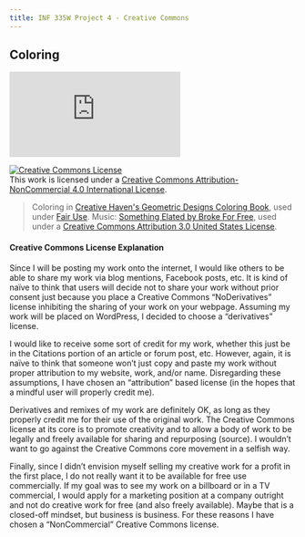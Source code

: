 ```yaml
---
title: INF 335W Project 4 - Creative Commons
---
```

## Coloring

<div class="fluidMedia">
    <iframe src="https://player.vimeo.com/video/173688643" frameborder="0" webkitallowfullscreen mozallowfullscreen allowfullscreen></iframe>
</div>

<a href="http://creativecommons.org/licenses/by-nc/4.0/" rel="license"><img style="border-width: 0;" src="https://i.creativecommons.org/l/by-nc/4.0/88x31.png" alt="Creative Commons License" /></a><br />This work is licensed under a <a href="http://creativecommons.org/licenses/by-nc/4.0/" rel="license">Creative Commons Attribution-NonCommercial 4.0 International License</a>.

> Coloring in [Creative Haven's Geometric Designs Coloring Book](http://store.doverpublications.com/0486803503.html), used under [Fair Use](http://www.copyright.gov/fair-use/more-info.html).
> Music: [Something Elated by Broke For Free](http://freemusicarchive.org/music/Broke_For_Free/Something_EP/Broke_For_Free_-_Something_EP_-_05_Something_Elated), used under a [Creative Commons Attribution 3.0 United States License](https://creativecommons.org/licenses/by/3.0/us/).

#### Creative Commons License Explanation

Since I will be posting my work onto the internet, I would like others to be able to share my work via blog mentions, Facebook posts, etc. It is kind of naïve to think that users will decide not to share your work without prior consent just because you place a Creative Commons “NoDerivatives” license inhibiting the sharing of your work on your webpage. Assuming my work will be placed on WordPress, I decided to choose a “derivatives” license.

I would like to receive some sort of credit for my work, whether this just be in the Citations portion of an article or forum post, etc. However, again, it is naïve to think that someone won’t just copy and paste my work without proper attribution to my website, work, and/or name. Disregarding these assumptions, I have chosen an “attribution” based license (in the hopes that a mindful user will properly credit me).

Derivatives and remixes of my work are definitely OK, as long as they properly credit me for their use of the original work. The Creative Commons license at its core is to promote creativity and to allow a body of work to be legally and freely available for sharing and repurposing (source). I wouldn’t want to go against the Creative Commons core movement in a selfish way.

Finally, since I didn’t envision myself selling my creative work for a profit in the first place, I do not really want it to be available for free use commercially. If my goal was to see my work on a billboard or in a TV commercial, I would apply for a marketing position at a company outright and not do creative work for free (and also freely available). Maybe that is a closed-off mindset, but business is business. For these reasons I have chosen a “NonCommercial” Creative Commons license.
